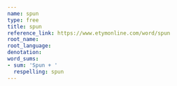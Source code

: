 ```yaml
---
name: spun
type: free
title: spun
reference_link: https://www.etymonline.com/word/spun
root_name: 
root_language: 
denotation: 
word_sums:
- sum: 'Spun + '
  respelling: spun
---
```

